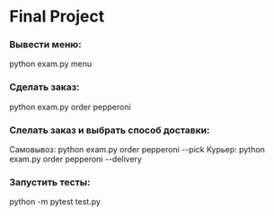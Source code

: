 # Final Project
 
### Вывести меню:
 
 python exam.py menu
 
### Сделать заказ:
 
 python exam.py order pepperoni
 
### Слелать заказ и выбрать способ доставки:
 
 Самовывоз:  python exam.py order pepperoni --pick 
 Курьер: python exam.py order pepperoni --delivery
 
### Запустить тесты:
 
 python -m pytest test.py
 
 
 
